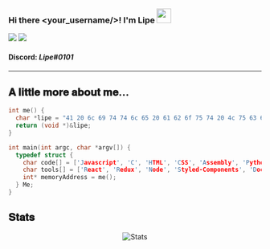 ### Hi there <your_username/>! I'm Lipe <img src="https://github.com/TheDudeThatCode/TheDudeThatCode/blob/master/Assets/Hi.gif" width="29px">
<p>
  <img src="https://img.shields.io/badge/Offensive%20Security-141321?style=flat-square&logo=Red-Hat"/>
  <img src="https://img.shields.io/badge/Programmer-141321?style=flat-square&logo=hack-the-box"/>
</p>

<h4>
Discord: <em>Lipe#0101</em>
</h4>

-------

<h2>𝐀 𝐥𝐢𝐭𝐭𝐥𝐞 𝐦𝐨𝐫𝐞 𝐚𝐛𝐨𝐮𝐭 𝐦𝐞...</h2>

```c
int me() {
  char *lipe = "41 20 6c 69 74 74 6c 65 20 61 62 6f 75 74 20 4c 75 63 6b";
  return (void *)&lipe;
}

int main(int argc, char *argv[]) {
  typedef struct {
    char code[] = ['Javascript', 'C', 'HTML', 'CSS', 'Assembly', 'Python', 'Java', 'C Sharp', 'C++'];
    char tools[] = ['React', 'Redux', 'Node', 'Styled-Components', 'Docker'];
    int* memoryAddress = me();
  } Me;
}
```

<h2>𝐒𝐭𝐚𝐭𝐬</h2>

<p align="center">
<img src="https://github-readme-stats.vercel.app/api?username=Lipe0101&show_icons=true&theme=shades-of-purple&bg_color=1C00ff00&hide_border=true" alt="Stats"/>
</p>
<br />
